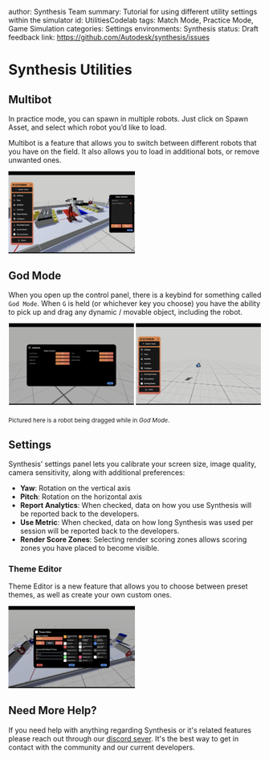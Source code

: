 author: Synthesis Team
summary: Tutorial for using different utility settings within the simulator
id: UtilitiesCodelab
tags: Match Mode, Practice Mode, Game Simulation
categories: Settings
environments: Synthesis
status: Draft
feedback link: https://github.com/Autodesk/synthesis/issues

# Synthesis Utilities

## Multibot

In practice mode, you can spawn in multiple robots. Just click on Spawn Asset, and
select which robot you’d like to load.

Multibot is a feature that allows you to switch between different robots that you
have on the field. It also allows you to load in additional bots, or remove
unwanted ones.

<img src="img/synthesis/multibot.png" alt="image" width="50%" height="50%"/>

## God Mode

When you open up the control panel, there is a keybind for something called `God Mode`. 
When `G` is held (or whichever key you choose) you have the ability to pick up and drag any dynamic / movable object, including the robot.  

<p align="center">
    <a><img src="img/synthesis/settings-panel.png" alt="image" width="49.5%" height="50%"/></a>
    <a><img src="img/synthesis/god-mode-dragging.png" alt="image" width="49.5%" height="50%"/></a>
</p>

<sub>Pictured here is a robot being dragged while in *God Mode*.</sub>

## Settings

Synthesis’ settings panel lets you calibrate your screen size, image quality, camera sensitivity, along with additional preferences:

- **Yaw**: Rotation on the vertical axis
- **Pitch**: Rotation on the horizontal axis
- **Report Analytics**:  When checked, data on how you use Synthesis will be reported back to the developers.
- **Use Metric**: When checked, data on how long Synthesis was used per session will be reported back to the developers.
- **Render Score Zones**: Selecting render scoring zones allows scoring zones you have placed to become visible.

### Theme Editor

Theme Editor is a new feature that allows you to choose between preset themes, as well as create your own custom ones.

<img src="img/synthesis/theme-editor.png" alt="image" width="50%" height="50%"/>

## Need More Help?

If you need help with anything regarding Synthesis or it's related features please reach out through our
[discord sever](https://www.discord.gg/hHcF9AVgZA). It's the best way to get in contact with the community and our current developers.
